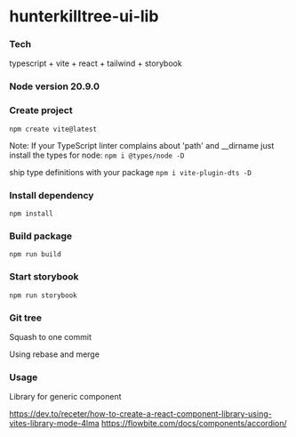# hunterkilltree-ui-lib

### Tech

typescript + vite + react + tailwind + storybook

### Node version 20.9.0

### Create project

`npm create vite@latest`

Note: If your TypeScript linter complains about 'path' and \_\_dirname just install the types for node: `npm i @types/node -D`

ship type definitions with your package
`npm i vite-plugin-dts -D`

### Install dependency

```
npm install
```

### Build package

```
npm run build
```

### Start storybook

```
npm run storybook 
```

### Git tree

Squash to one commit

Using rebase and merge

### Usage

Library for generic component

https://dev.to/receter/how-to-create-a-react-component-library-using-vites-library-mode-4lma
https://flowbite.com/docs/components/accordion/
